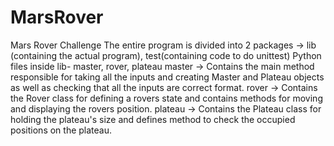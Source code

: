 # MarsRover
Mars Rover Challenge
The entire program is divided into 2 packages -> lib (containing the actual program), test(containing code to do unittest)
Python files inside lib- master, rover, plateau
master -> Contains the main method responsible for taking all the inputs and creating Master and Plateau objects as well as checking that all the inputs are correct format.
rover -> Contains the Rover class for defining a rovers state and contains methods for moving and displaying the rovers position.
plateau -> Contains the Plateau class for holding the plateau's size and defines method to check the occupied positions on the plateau.
